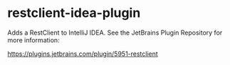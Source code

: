 # restclient-idea-plugin

Adds a RestClient to IntelliJ IDEA. See the JetBrains Plugin Repository for more information:

https://plugins.jetbrains.com/plugin/5951-restclient
